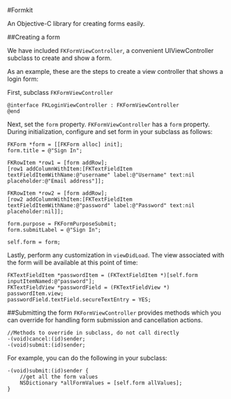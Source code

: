 #Formkit

An Objective-C library for creating forms easily.

##Creating a form

We have included `FKFormViewController`, a convenient UIViewController subclass to create and show a form. 

As an example, these are the steps to create a view controller that shows a login form:

First, subclass `FKFormViewController`
```
@interface FKLoginViewController : FKFormViewController
@end
```

Next, set the `form` property. `FKFormViewController` has a `form` property. During initialization, configure and set form in your subclass as follows:
```
FKForm *form = [[FKForm alloc] init];
form.title = @"Sign In";
    
FKRowItem *row1 = [form addRow];
[row1 addColumnWithItem:[FKTextFieldItem textFieldItemWithName:@"username" label:@"Username" text:nil placeholder:@"Email address"]];
    
FKRowItem *row2 = [form addRow];
[row2 addColumnWithItem:[FKTextFieldItem textFieldItemWithName:@"password" label:@"Password" text:nil placeholder:nil]];
    
form.purpose = FKFormPurposeSubmit;
form.submitLabel = @"Sign In";
    
self.form = form;
```

Lastly, perform any customization in `viewDidLoad`. The view associated with the form will be available at this point of time:
```
FKTextFieldItem *passwordItem = (FKTextFieldItem *)[self.form inputItemNamed:@"password"];
FKTextFieldView *passwordField = (FKTextFieldView *) passwordItem.view;
passwordField.textField.secureTextEntry = YES;
```


##Submitting the form
`FKFormViewController` provides methods which you can override for handling form submission and cancellation actions.
```
//Methods to override in subclass, do not call directly
-(void)cancel:(id)sender;
-(void)submit:(id)sender;
```

For example, you can do the following in your subclass:
```
-(void)submit:(id)sender {
    //get all the form values
    NSDictionary *allFormValues = [self.form allValues];
}
```
